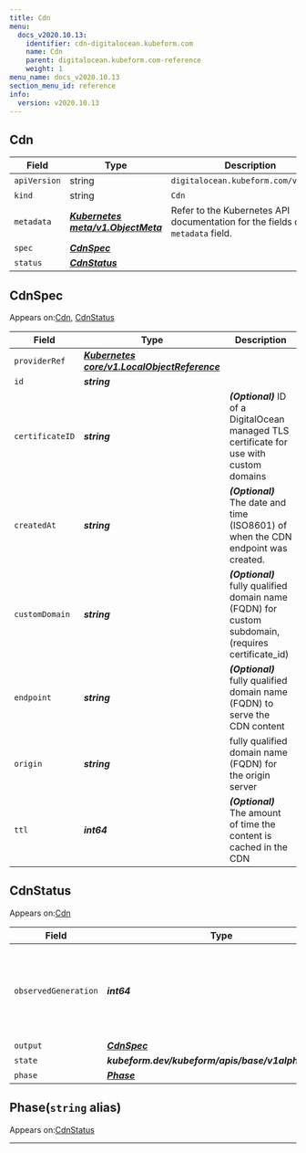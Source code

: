 ```yaml
---
title: Cdn
menu:
  docs_v2020.10.13:
    identifier: cdn-digitalocean.kubeform.com
    name: Cdn
    parent: digitalocean.kubeform.com-reference
    weight: 1
menu_name: docs_v2020.10.13
section_menu_id: reference
info:
  version: v2020.10.13
---
```


## Cdn
| Field | Type | Description |
| ------ | ----- | ----------- |
| `apiVersion` | string | `digitalocean.kubeform.com/v1alpha1` |
|    `kind` | string | `Cdn` |
| `metadata` | ***[Kubernetes meta/v1.ObjectMeta](https://kubernetes.io/docs/reference/generated/kubernetes-api/v1.13/#objectmeta-v1-meta)***|Refer to the Kubernetes API documentation for the fields of the `metadata` field.|
| `spec` | ***[CdnSpec](#cdnspec)***||
| `status` | ***[CdnStatus](#cdnstatus)***||
## CdnSpec

Appears on:[Cdn](#cdn), [CdnStatus](#cdnstatus)

| Field | Type | Description |
| ------ | ----- | ----------- |
| `providerRef` | ***[Kubernetes core/v1.LocalObjectReference](https://kubernetes.io/docs/reference/generated/kubernetes-api/v1.13/#localobjectreference-v1-core)***||
| `id` | ***string***||
| `certificateID` | ***string***| ***(Optional)*** ID of a DigitalOcean managed TLS certificate for use with custom domains|
| `createdAt` | ***string***| ***(Optional)*** The date and time (ISO8601) of when the CDN endpoint was created.|
| `customDomain` | ***string***| ***(Optional)*** fully qualified domain name (FQDN) for custom subdomain, (requires certificate_id)|
| `endpoint` | ***string***| ***(Optional)*** fully qualified domain name (FQDN) to serve the CDN content|
| `origin` | ***string***|fully qualified domain name (FQDN) for the origin server|
| `ttl` | ***int64***| ***(Optional)*** The amount of time the content is cached in the CDN|
## CdnStatus

Appears on:[Cdn](#cdn)

| Field | Type | Description |
| ------ | ----- | ----------- |
| `observedGeneration` | ***int64***| ***(Optional)*** Resource generation, which is updated on mutation by the API Server.|
| `output` | ***[CdnSpec](#cdnspec)***| ***(Optional)*** |
| `state` | ***kubeform.dev/kubeform/apis/base/v1alpha1.State***| ***(Optional)*** |
| `phase` | ***[Phase](#phase)***| ***(Optional)*** |
## Phase(`string` alias)

Appears on:[CdnStatus](#cdnstatus)

---
